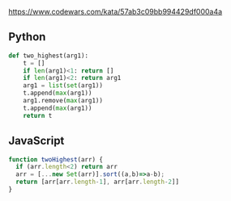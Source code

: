 https://www.codewars.com/kata/57ab3c09bb994429df000a4a

## Python
```python
def two_highest(arg1):
    t = []
    if len(arg1)<1: return []
    if len(arg1)<2: return arg1
    arg1 = list(set(arg1))
    t.append(max(arg1))
    arg1.remove(max(arg1))
    t.append(max(arg1))
    return t
```

## JavaScript
```js
function twoHighest(arr) {
  if (arr.length<2) return arr
  arr = [...new Set(arr)].sort((a,b)=>a-b);
  return [arr[arr.length-1], arr[arr.length-2]]
}
```